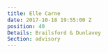 ```yaml
---
title: Elle Carne
date: 2017-10-18 19:55:00 Z
position: 40
Details: Brailsford & Dunlavey
Section: advisory
---
```


